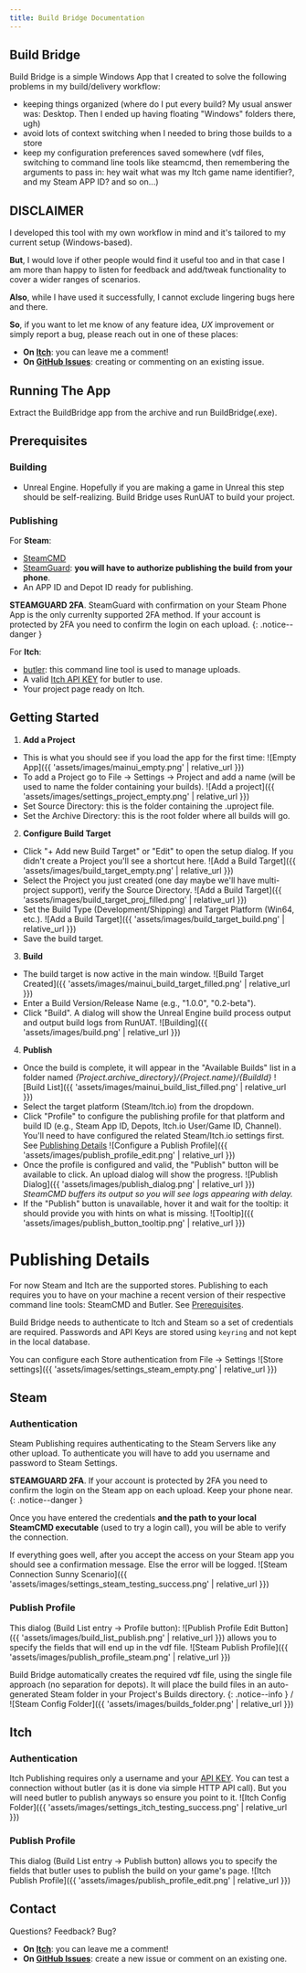 ```yaml
---
title: Build Bridge Documentation
---
```


## Build Bridge

Build Bridge is a simple Windows App that I created to solve the following problems in my build/delivery workflow:
- keeping things organized (where do I put every build? My usual answer was: Desktop. Then I ended up having floating "Windows" folders there, ugh)
- avoid lots of context switching when I needed to bring those builds to a store 
- keep my configuration preferences saved somewhere (vdf files, switching to command line tools like steamcmd, then remembering the arguments to pass in: hey wait what was my Itch game name identifier?, and my Steam APP ID? and so on...)

## DISCLAIMER
I developed this tool with my own workflow in mind and it's tailored to my current setup (Windows-based).

**But**, I would love if other people would find it useful too and in that case I am more than happy to listen for feedback and add/tweak functionality to cover a wider ranges of scenarios.

**Also**, while I have used it successfully, I cannot exclude lingering bugs here and there.

**So**, if you want to let me know of any feature idea, _UX_ improvement or simply report a bug, please reach out in one of these places:

- **On [Itch](https://collederas.itch.io/build-bridge)**: you can leave me a comment!
- **On [GitHub Issues](https://github.com/Collederas/build-bridge/issues)**: creating or commenting on an existing issue.


## Running The App
Extract the BuildBridge app from the archive and run BuildBridge(.exe).


## Prerequisites

### Building
* Unreal Engine. Hopefully if you are making a game in Unreal this step should be self-realizing. Build Bridge uses RunUAT to build your project.

### Publishing

For **Steam**:
* [SteamCMD](https://developer.valvesoftware.com/wiki/SteamCMD#Downloading_SteamCMD)
* [SteamGuard](https://help.steampowered.com/en/faqs/view/7EFD-3CAE-64D3-1C31#enable): **you will have to authorize publishing the build from your phone**.
* An APP ID and Depot ID ready for publishing.

**STEAMGUARD 2FA**. SteamGuard with confirmation on your Steam Phone App is the only currenlty supported 2FA method.
If your account is protected by 2FA you need to confirm the login on each upload.
{: .notice--danger }

For **Itch**:
* [butler](https://itchio.itch.io/butler): this command line tool is used to manage uploads.
* A valid [Itch API KEY](https://itch.io/user/settings/api-keys) for butler to use.
* Your project page ready on Itch.

## Getting Started

1.  **Add a Project**
* This is what you should see if you load the app for the first time:
    ![Empty App]({{ 'assets/images/mainui_empty.png' | relative_url }})
* To add a Project go to File -> Settings -> Project and add a name (will be used to name the
    folder containing your builds).
    ![Add a project]({{ 'assets/images/settings_project_empty.png' | relative_url }})
* Set Source Directory: this is the folder containing the .uproject file.
* Set the Archive Directory: this is the root folder where all builds will go.


2.  **Configure Build Target**
* Click "+ Add new Build Target" or "Edit" to open the setup dialog. If you didn't create a Project you'll see a shortcut here.
    ![Add a Build Target]({{ 'assets/images/build_target_empty.png' | relative_url }})
* Select the Project you just created (one day maybe we'll have multi-project support), verify the Source Directory.
    ![Add a Build Target]({{ 'assets/images/build_target_proj_filled.png' | relative_url }})
* Set the Build Type (Development/Shipping) and Target Platform (Win64, etc.).
    ![Add a Build Target]({{ 'assets/images/build_target_build.png' | relative_url }})
* Save the build target.

3.  **Build**
* The build target is now active in the main window.
        ![Build Target Created]({{ 'assets/images/mainui_build_target_filled.png' | relative_url }})
* Enter a Build Version/Release Name (e.g., "1.0.0", "0.2-beta").
* Click "Build". A dialog will show the Unreal Engine build process output and output build logs from RunUAT.
        ![Building]({{ 'assets/images/build.png' | relative_url }})

4.  **Publish**
* Once the build is complete, it will appear in the "Available Builds" list in a folder named _{Project.archive_directory}/{Project.name}/{BuildId}_
        ![Build List]({{ 'assets/images/mainui_build_list_filled.png' | relative_url }})
* Select the target platform (Steam/Itch.io) from the dropdown.
* Click "Profile" to configure the publishing profile for that platform and
    build ID (e.g., Steam App ID, Depots, Itch.io User/Game ID, Channel).
    You'll need to have configured the related Steam/Itch.io settings first. See [Publishing Details](#publishing-details)
        ![Configure a Publish Profile]({{ 'assets/images/publish_profile_edit.png' | relative_url }})
* Once the profile is configured and valid, the "Publish" button will be
    available to click. An upload dialog will show the progress.
        ![Publish Dialog]({{ 'assets/images/publish_dialog.png' | relative_url }})
*SteamCMD buffers its output so you will see logs appearing with delay.*
* If the "Publish" button is unavailable, hover it and wait for the
    tooltip: it should provide you with hints on what is missing.
        ![Tooltip]({{ 'assets/images/publish_button_tooltip.png' | relative_url }})

# Publishing Details
For now Steam and Itch are the supported stores.
Publishing to each requires you to have on your machine a recent version of their respective command line tools: SteamCMD and Butler. See [Prerequisites](#prerequisites).

Build Bridge needs to authenticate to Itch and Steam so a set of credentials are required. Passwords and API Keys are stored using `keyring` and not kept in the local database.

You can configure each Store authentication from File -> Settings
        ![Store settings]({{ 'assets/images/settings_steam_empty.png' | relative_url }})


## Steam

### Authentication
Steam Publishing requires authenticating to the Steam Servers like any other upload. 
To authenticate you will have to add you username and password to Steam Settings.

**STEAMGUARD 2FA**.
If your account is protected by 2FA you need to confirm the login on the Steam app on each upload. Keep your phone near.
{: .notice--danger }

Once you have entered the credentials **and the path to your local SteamCMD executable** (used to try a login call), you will be able to verify the connection.

If everything goes well, after you accept the access on your Steam app you should see a confirmation message. Else the error will be logged.
        ![Steam Connection Sunny Scenario]({{ 'assets/images/settings_steam_testing_success.png' | relative_url }})

### Publish Profile
This dialog (Build List entry -> Profile button):
        ![Publish Profile Edit Button]({{ 'assets/images/build_list_publish.png' | relative_url }})
allows you to specify the fields that will end up in the vdf file.
        ![Steam Publish Profile]({{ 'assets/images/publish_profile_steam.png' | relative_url }})

Build Bridge automatically creates the required vdf file, using the single file approach (no separation for depots).
It will place the build files in an auto-generated Steam folder in your Project's Builds directory.
{: .notice--info }
/
        ![Steam Config Folder]({{ 'assets/images/builds_folder.png' | relative_url }})


## Itch

### Authentication
Itch Publishing requires only a username and your [API KEY](https://itch.io/user/settings/api-keys).
You can test a connection without butler (as it is done via simple HTTP API call). But you will need butler to publish anyways so ensure you point to it.
        ![Itch Config Folder]({{ 'assets/images/settings_itch_testing_success.png' | relative_url }})

### Publish Profile
This dialog (Build List entry -> Publish button) allows you to specify the fields that butler uses to publish the build on your game's page.
        ![Itch Publish Profile]({{ 'assets/images/publish_profile_edit.png' | relative_url }})


## Contact
Questions? Feedback? Bug?
- **On [Itch](https://collederas.itch.io/build-bridge)**: you can leave me a comment!
- **On [GitHub Issues](https://github.com/Collederas/build-bridge/issues)**: create a new issue or comment on an existing one.